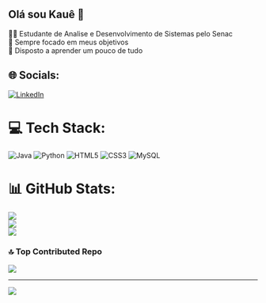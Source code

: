 ## Olá sou Kauê 👋

🧑‍🎓 Estudante de Analise e Desenvolvimento de Sistemas pelo Senac<br>
🤩 Sempre focado em meus objetivos<br>
🧠 Disposto a aprender um pouco de tudo


## 🌐 Socials:
[![LinkedIn](https://img.shields.io/badge/LinkedIn-%230077B5.svg?logo=linkedin&logoColor=white)](https://linkedin.com/in/www.linkedin.com/in/kauerogerio) 

# 💻 Tech Stack:
![Java](https://img.shields.io/badge/java-%23ED8B00.svg?style=for-the-badge&logo=openjdk&logoColor=white) ![Python](https://img.shields.io/badge/python-3670A0?style=for-the-badge&logo=python&logoColor=ffdd54) ![HTML5](https://img.shields.io/badge/html5-%23E34F26.svg?style=for-the-badge&logo=html5&logoColor=white) ![CSS3](https://img.shields.io/badge/css3-%231572B6.svg?style=for-the-badge&logo=css3&logoColor=white) ![MySQL](https://img.shields.io/badge/mysql-4479A1.svg?style=for-the-badge&logo=mysql&logoColor=white)
# 📊 GitHub Stats:
![](https://github-readme-stats.vercel.app/api?username=Empty17&theme=merko&hide_border=false&include_all_commits=false&count_private=false)<br/>
![](https://nirzak-streak-stats.vercel.app/?user=Empty17&theme=merko&hide_border=false)<br/>
![](https://github-readme-stats.vercel.app/api/top-langs/?username=Empty17&theme=merko&hide_border=false&include_all_commits=false&count_private=false&layout=compact)

### 🔝 Top Contributed Repo
![](https://github-contributor-stats.vercel.app/api?username=Empty17&limit=5&theme=merko&combine_all_yearly_contributions=true)

---
[![](https://visitcount.itsvg.in/api?id=Empty17&icon=0&color=0)](https://visitcount.itsvg.in)

<!-- Proudly created with GPRM ( https://gprm.itsvg.in ) -->
